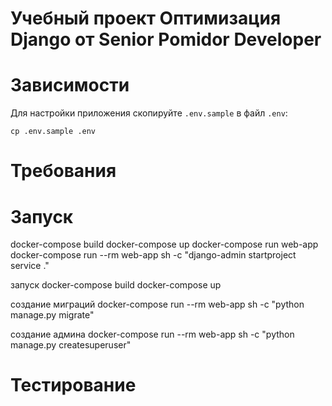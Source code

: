 # Учебный проект Оптимизация Django от Senior Pomidor Developer

# Зависимости
Для настройки приложения скопируйте `.env.sample` в файл `.env`:
```shell
cp .env.sample .env
```

# Требования
# Запуск

docker-compose build
docker-compose up
docker-compose run web-app
docker-compose run --rm  web-app sh -c "django-admin startproject service ."

запуск
docker-compose build
docker-compose up

создание миграций 
docker-compose run --rm  web-app sh -c "python manage.py migrate"

создание админа
docker-compose run --rm  web-app sh -c "python manage.py createsuperuser"



# Тестирование
